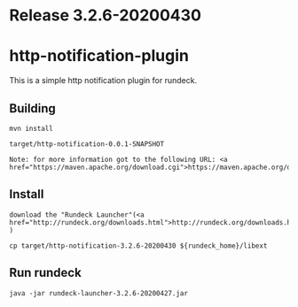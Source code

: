 
# Release 3.2.6-20200430        

# http-notification-plugin

This is a simple http notification plugin for rundeck.

## Building
    
    mvn install
    
    target/http-notification-0.0.1-SNAPSHOT

    Note: for more information got to the following URL: <a href="https://maven.apache.org/download.cgi">https://maven.apache.org/download.cgi</a> 

## Install

    download the "Rundeck Launcher"(<a href="http://rundeck.org/downloads.html">http://rundeck.org/downloads.html</a> )

    cp target/http-notification-3.2.6-20200430 ${rundeck_home}/libext

## Run rundeck

    java -jar rundeck-launcher-3.2.6-20200427.jar
